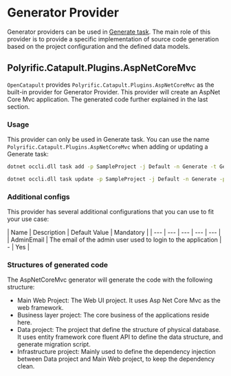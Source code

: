 # Generator Provider

Generator providers can be used in [Generate task](../user-guides/job-definitions.md#generate). The main role of this provider is to provide a specific implementation of source code generation based on the project configuration and the defined data models.

## Polyrific.Catapult.Plugins.AspNetCoreMvc

`OpenCatapult` provides `Polyrific.Catapult.Plugins.AspNetCoreMvc` as the built-in provider for Generator Provider. This provider will create an AspNet Core Mvc application. The generated code further explained in the last section.

### Usage

This provider can only be used in Generate task. You can use the name `Polyrific.Catapult.Plugins.AspNetCoreMvc` when adding or updating a Generate task:

```sh
dotnet occli.dll task add -p SampleProject -j Default -n Generate -t Generate -prov Polyrific.Catapult.Plugins.AspNetCoreMvc
```

```sh
dotnet occli.dll task update -p SampleProject -j Default -n Generate -prov Polyrific.Catapult.Plugins.AspNetCoreMvc
```

### Additional configs

This provider has several additional configurations that you can use to fit your use case:

| Name | Description | Default Value | Mandatory |
| --- | --- | --- | --- | --- |
| AdminEmail | The email of the admin user used to login to the application | - | Yes |

### Structures of generated code

The AspNetCoreMvc generator will generate the code with the following structure:

- Main Web Project: The Web UI project. It uses Asp Net Core Mvc as the web framework.
- Business layer project: The core business of the applications reside here.
- Data project: The project that define the structure of physical database. It uses entity framework core fluent API to define the data structure, and generate migration script.
- Infrastructure project: Mainly used to define the dependency injection between Data project and Main Web project, to keep the dependency clean.

<!--TODO: explain more on the template>
